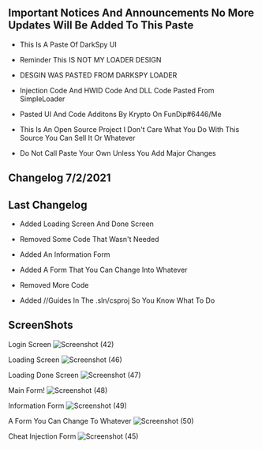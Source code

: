 Important Notices And Announcements No More Updates Will Be Added To This Paste
------------------------------------------------------------------------------------------------------------
- This Is A Paste Of DarkSpy UI 

- Reminder This IS NOT MY LOADER DESIGN 

- DESGIN WAS PASTED FROM DARKSPY LOADER

- Injection Code And HWID Code And DLL Code Pasted From SimpleLoader 

- Pasted UI And Code Additons By Krypto On FunDip#6446/Me                                                   

- This Is An Open Source Project I Don't Care What You Do With This Source You Can Sell It Or Whatever     

- Do Not Call Paste Your Own Unless You Add Major Changes                                          

Changelog 7/2/2021
-------------------------------------------------------------------------------------------------------------
Last Changelog
-------------------------------------------------------------------------------------------------------------
- Added Loading Screen And Done Screen 

- Removed Some Code That Wasn't Needed

- Added An Information Form

- Added A Form That You Can Change Into Whatever

- Removed More Code

- Added //Guides In The .sln/csproj So You Know What To Do

ScreenShots
-------------------------------------------------------------------------------------------------------------
Login Screen 
![Screenshot (42)](https://user-images.githubusercontent.com/83477843/124200817-199d9880-da8b-11eb-8a35-59c1d1396603.png)


Loading Screen
![Screenshot (46)](https://user-images.githubusercontent.com/83477843/124206048-60918b00-da97-11eb-80be-a2fe100779fe.png)


Loading Done Screen
![Screenshot (47)](https://user-images.githubusercontent.com/83477843/124206070-6a1af300-da97-11eb-8ce6-edcfd278d4ce.png)


Main Form!
![Screenshot (48)](https://user-images.githubusercontent.com/83477843/124212112-39d95180-daa3-11eb-9203-2c5083aa176f.png)


Information Form
![Screenshot (49)](https://user-images.githubusercontent.com/83477843/124212141-48c00400-daa3-11eb-845f-b3fc2a7ec819.png)


A Form You Can Change To Whatever
![Screenshot (50)](https://user-images.githubusercontent.com/83477843/124212167-57a6b680-daa3-11eb-897e-f8ba72cb47cd.png)



Cheat Injection Form
![Screenshot (45)](https://user-images.githubusercontent.com/83477843/124200927-6a14f600-da8b-11eb-9295-5ca31cf67270.png)

